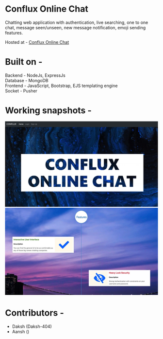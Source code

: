 # Conflux Online Chat
Chatting web application with authentication, live searching, one to one chat, message seen/unseen, new message notification, emoji sending features.

Hosted at - [Conflux Online Chat](https://immense-beach-84230.herokuapp.com/)

# Built on -
Backend - NodeJs, ExpressJs \
Database - MongoDB \
Frontend - JavaScript, Bootstrap, EJS templating engine \
Socket - Pusher

# Working snapshots - 

![Home](https://github.com/Conflux-online-chat/Conflux-online-chat/blob/main/imgs/Image%2001-07-21%20at%2011.44%20AM.jpeg)
![Home 2](https://github.com/Conflux-online-chat/Conflux-online-chat/blob/main/imgs/Image%2001-07-21%20at%2011.44%20AM%20(1).jpeg)

# Contributors -
* Daksh (Daksh-404)
* Aansh ()

